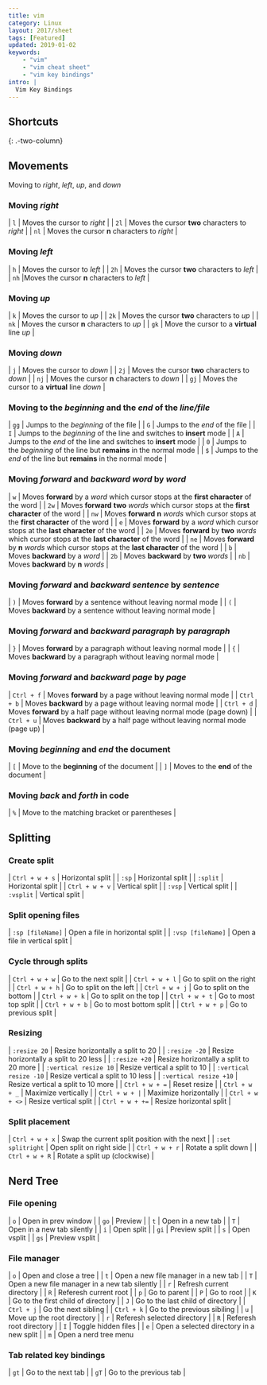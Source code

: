 ```yaml
---
title: vim
category: Linux
layout: 2017/sheet
tags: [Featured]
updated: 2019-01-02
keywords:
    - "vim"
    - "vim cheat sheet"
    - "vim key bindings"
intro: |
  Vim Key Bindings 
---
```


Shortcuts
---------
{: .-two-column}


## Movements

Moving to *right*, *left*, *up*, and *down*

### Moving *right*

| `l` | Moves the cursor to *right* |
| `2l` | Moves the cursor **two** characters to *right* |
| `nl` | Moves the cursor **n** characters to *right* |

### Moving *left*

| `h` | Moves the cursor to *left* |
| `2h` | Moves the cursor **two** characters to *left* |
| `nh` |Moves the cursor **n** characters to *left* |

### Moving *up*

| `k` | Moves the cursor to *up* |
| `2k` | Moves the cursor **two** characters to *up* |
| `nk` | Moves the cursor **n** characters to *up* |
| `gk` | Move the cursor to a **virtual** line *up* |
 
### Moving *down*

| `j` | Moves the cursor to *down* |
| `2j` | Moves the cursor **two** characters to *down* |
| `nj` | Moves the cursor **n** characters to *down* |
| `gj` | Moves the cursor to a **virtual** line *down* |

### Moving to the *beginning* and the *end* of the *line/file*

| `gg` | Jumps to the *beginning* of the file |
| `G` | Jumps to the *end* of the file |
| `I` | Jumps to the *beginning* of the line and switches to **insert** mode |
| `A` | Jumps to the *end* of the line and switches to **insert** mode |
| `0` | Jumps to the *beginning* of the line but **remains** in the normal mode |
| `$` | Jumps to the *end* of the line but **remains** in the normal mode |

### Moving *forward* and *backward* *word* by *word*

| `w` | Moves **forward** by a *word* which cursor stops at the **first character** of the word |
| `2w` | Moves **forward** **two** *words* which cursor stops at the **first character** of the word |
| `nw` | Moves **forward** **n** *words* which cursor stops at the **first character** of the word |
| `e` | Moves **forward** by a *word* which cursor stops at the **last character** of the word |
| `2e` | Moves **forward** by **two** *words* which cursor stops at the **last character** of the word |
| `ne` | Moves **forward** by **n** *words* which cursor stops at the **last character** of the word |
| `b` | Moves **backward** by a *word* |
| `2b` | Moves **backward** by **two** *words* |
| `nb` | Moves **backward** by **n** *words* |

### Moving *forward* and *backward* *sentence* by *sentence*

| `)` | Moves **forward** by a sentence without leaving normal mode |
| `(` | Moves **backward** by a sentence without leaving normal mode |

### Moving *forward* and *backward* *paragraph* by *paragraph*

| `}` | Moves **forward** by a paragraph without leaving normal mode |
| `{` | Moves **backward** by a paragraph without leaving normal mode |

### Moving *forward* and *backward* *page* by *page*

| `Ctrl + f` | Moves **forward** by a page without leaving normal mode |
| `Ctrl + b` | Moves **backward** by a page without leaving normal mode |
| `Ctrl + d` | Moves **forward** by a half page without leaving normal mode (page down) |
| `Ctrl + u` | Moves **backward** by a half page without leaving normal mode (page up) |

### Moving *beginning* and *end* the document

| `[` | Move to the **beginning** of the document |
| `]` | Moves to the **end** of the document |

### Moving *back* and *forth* in code

| `%` | Move to the matching bracket or parentheses |

## Splitting

### Create split

| `Ctrl + w + s` | Horizontal split |
| `:sp` | Horizontal split |
| `:split` | Horizontal split |
| `Ctrl + w + v` | Vertical split |
| `:vsp` | Vertical split |
| `:vsplit` | Vertical split |

### Split opening files

| `:sp [fileName]` | Open a file in horizontal split |
| `:vsp [fileName]` | Open a file in vertical split |

### Cycle through splits

| `Ctrl + w + w` | Go to the next split |
| `Ctrl + w + l` | Go to split on the right |
| `Ctrl + w + h` | Go to split on the left |
| `Ctrl + w + j` | Go to split on the bottom |
| `Ctrl + w + k` | Go to split on the top |
| `Ctrl + w + t` | Go to most top split |
| `Ctrl + w + b` | Go to most bottom split |
| `Ctrl + w + p` | Go to previous split |

### Resizing

| `:resize 20` | Resize horizontally a split to 20 |
| `:resize -20` | Resize horizontally a split to 20 less |
| `:resize +20` | Resize horizontally a split to 20 more |
| `:vertical resize 10` | Resize vertical a split to 10 |
| `:vertical resize -10` | Resize vertical a split to 10 less |
| `:vertical resize +10` | Resize vertical a split to 10 more |
| `Ctrl + w + =` | Reset resize |
| `Ctrl + w + _` | Maximize vertically |
| `Ctrl + w + |` | Maximize horizontally |
| `Ctrl + w + <>` | Resize vertical split |
| `Ctrl + w + +=` | Resize horizontal split | 

### Split placement

| `Ctrl + w + x` | Swap the current split position with the next |
| `:set splitright` | Open split on right side |
| `Ctrl + w + r` | Rotate a split down |
| `Ctrl + w + R` | Rotate a split up (clockwise) |

## Nerd Tree

### File opening

| `o` | Open in prev window |
| `go` | Preview |
| `t` | Open in a new tab |
| `T` | Open in a new tab silently |
| `i` | Open split |
| `gi` | Preview split |
| `s` | Open vsplit |
| `gs` | Preview vsplit |

### File manager

| `o` | Open and close a tree |
| `t` | Open a new file manager in a new tab |
| `T` | Open a new file manager in a new tab silently |
| `r` | Refresh current directory |
| `R` | Referesh current root |
| `p` | Go to parent |
| `P` | Go to root |
| `K` | Go to the first child of directory |
| `J` | Go to the last child of directory |
| `Ctrl + j` | Go the next sibling |
| `Ctrl + k` | Go to the previous sibiling |
| `u` | Move up the root directory |
| `r` | Referesh selected directory |
| `R` | Referesh root directory |
| `I` | Toggle hidden files |
| `e` | Open a selected directory in a new split |
| `m` | Open a nerd tree menu

### Tab related key bindings

| `gt` | Go to the next tab |
| `gT` | Go to the previous tab | 